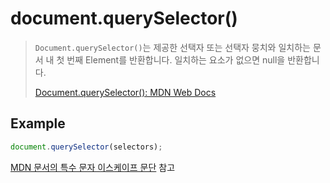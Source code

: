 # document.querySelector()
> `Document.querySelector()`는 제공한 선택자 또는 선택자 뭉치와 일치하는 문서 내 첫 번째 Element를 반환합니다. 일치하는 요소가 없으면 null을 반환합니다.  
>  
> [Document.querySelector(): MDN Web Docs](https://developer.mozilla.org/ko/docs/Web/API/Document/querySelector)  

## Example
```js
document.querySelector(selectors);
```

[MDN 문서의 특수 문자 이스케이프 문단](https://developer.mozilla.org/ko/docs/Web/API/Document/querySelector#%ED%8A%B9%EC%88%98_%EB%AC%B8%EC%9E%90_%EC%9D%B4%EC%8A%A4%EC%BC%80%EC%9D%B4%ED%94%84) 참고